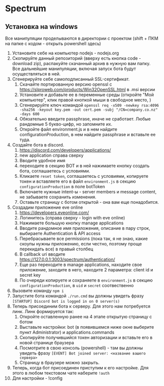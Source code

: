 # Spectrum

## Установка на windows

Все манипуляции проделываются в директории с проектом (shift + ПКМ на папке с кодом - открыть powershell здесь)

1. Установите себе на компьютер nodejs - nodejs.org
2. Скопируйте данный репозиторий (вверху есть кнопка code - download zip), распакуйте скачанный архив в нужную вам папку. Все дальнейшие манипуляции, включая запуск бота будут осуществляться в ней.
3. Сгенерируйте себе самоподписанный SSL-сертификат.
   1. Скачайте портированную версию openssl с https://slproweb.com/products/Win32OpenSSL.html в .msi версии
   2. Установите и добавьте ее в переменные среды (откройте "Мой компьютер", клик правой кнопкой мыши в свободное место, )
   3. Сгенерируйте ключ командой `openssl req -x509 -newkey rsa:4096 -sha256 -keyout key.pem -out cert.pem -subj "/CN=company.co.nz" -days 600`
   4. Обязательно введите passphrase, иначе не сработает. Любые рандомные 5 букво-цифр, но запомните их.
   5. Откройте файл environment.js и в нем найдите configurationProduction, в нем найдите passphrase и вставьте ее туда.
4. Создайте бота в discord.
   1. https://discord.com/developers/applications/
   2. new application справа сверху
   3. Вводите удобное имя
   4. переходите в секцию BOT и в ней нажимаете кнопку создать бота, соглашаетесь с условиями.
   5. Кликаете `reset token`, соглашаетесь с условиями, копируете токен и вставляете его в файл `environment.js` в секцию `configurationProduction` в поле botToken
   6. Включаете нужные intent-ы - server members и message content, не забываете сохранить изменения.
   7. Оставьте страницу с ботом открытой - она вам еще понадобится.
5. Создадим приложение eve online
   1. https://developers.eveonline.com/
   2. Логинитесь (справа сверху - login with eve online)
   3. Нажимаете большую кнопку manage applications
   4. Вводите рандомное имя приложения, описание в пару строк, выбираете Authentication & API access
   5. Перебрасываете все permissions (пока так, я не знаю, какие скоупы нужны приложению, если честно, поэтому проще перекидать все) в правый столбец
   6. В callback uri вводите https://127.0.0.1:3003/spectrum/authentication/
   7. Еще раз переходите в manage applications, находите свое приложение, заходите в него, находите 2 параметра: client id и secret key
   8. По очереди копируете и сохраняете в `environment.js` в секцию `configurationProduction`, в `uid` и `secret` соотвественно
6. Вызовите команду `npm i`
7. Запустите бота командой `./run.cmd` вы должны увидеть фразу `[STARTUP] Discord bot is logged in on 0 server(s)`
8. Теперь присоединим бота к серверу. Для этого нам потребуется линк. Линк формируется так:
   1. Откройте оставленную ранее на 4 этапе открытую страницу с ботом
   2. Выставьте настройки: bot (в появившемся ниже окне выберите пункт Administrator) и applications.commands
   3. Скопируйте получившийся токен авторизации и вставьте его в новой странице браузера
   4. Посмотрите в свою консоль (powershell) - там вы должны увидеть фразу `[EVENT] Bot joined server: <название вашего сервера>`
   5. Страницу в браузере можно закрыть.
9. Теперь, когда бот присоединен приступим к его настройке. Для этого в любом текстовом чате наберите `!auth`
10. Для настройки - !config

